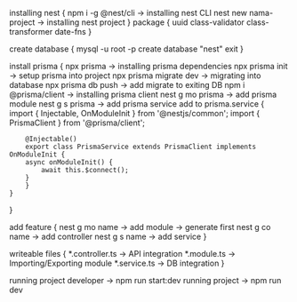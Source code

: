 installing nest {
    npm i -g @nest/cli -> installing nest CLI
    nest new nama-project -> installing nest project
}
package {
    uuid
    class-validator
    class-transformer
    date-fns
}

create database {
    mysql -u root -p
    create database "nest"
    exit
}

install prisma {
    npx prisma -> installing prisma dependencies
    npx prisma init -> setup prisma into project
    npx prisma migrate dev -> migrating into database 
    npx prisma db push -> add migrate to exiting DB
    npm i @prisma/client -> installing prisma client
    nest g mo prisma -> add prisma module
    nest g s prisma -> add prisma service
    add to prisma.service {
        import { Injectable, OnModuleInit } from '@nestjs/common';
        import { PrismaClient } from '@prisma/client';

        @Injectable()
        export class PrismaService extends PrismaClient implements OnModuleInit {
        async onModuleInit() {
            await this.$connect();
        }
        }
    }
}

add feature {
    nest g mo name -> add module -> generate first
    nest g co name -> add controller
    nest g s name -> add service
}

writeable files {
    *.controller.ts -> API integration
    *.module.ts -> Importing/Exporting module
    *.service.ts -> DB integration
}

running project developer -> npm run start:dev
running project -> npm run dev